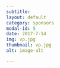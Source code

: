 ```yaml
---
subtitle:
layout: default
category: sponsors
modal-id: 5
date: 2017-7-14
img: vp.jpg
thumbnail: vp.jpg
alt: image-alt 

---
```



